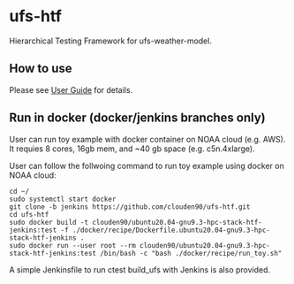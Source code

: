 # ufs-htf
Hierarchical Testing Framework for ufs-weather-model.

## How to use

Please see [User Guide](https://ufs-htf.readthedocs.io/en/latest/BuildHTF.html#download-the-ufs-htf-prototype) for details.

## Run in docker (docker/jenkins branches only)

User can run toy example with docker container on NOAA cloud (e.g. AWS). It requies 8 cores, 16gb mem, and ~40 gb space (e.g. c5n.4xlarge).

User can follow the follwoing command to run toy example using docker on NOAA cloud:
```console
cd ~/
sudo systemctl start docker
git clone -b jenkins https://github.com/clouden90/ufs-htf.git
cd ufs-htf
sudo docker build -t clouden90/ubuntu20.04-gnu9.3-hpc-stack-htf-jenkins:test -f ./docker/recipe/Dockerfile.ubuntu20.04-gnu9.3-hpc-stack-htf-jenkins .
sudo docker run --user root --rm clouden90/ubuntu20.04-gnu9.3-hpc-stack-htf-jenkins:test /bin/bash -c "bash ./docker/recipe/run_toy.sh"
```
A simple Jenkinsfile to run ctest build_ufs with Jenkins is also provided.

